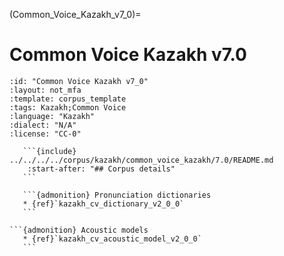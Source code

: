 
(Common_Voice_Kazakh_v7_0)=
# Common Voice Kazakh v7.0

``````{corpus} Common Voice Kazakh v7.0
:id: "Common Voice Kazakh v7_0"
:layout: not_mfa
:template: corpus_template
:tags: Kazakh;Common Voice
:language: "Kazakh"
:dialect: "N/A"
:license: "CC-0"

   ```{include} ../../../../corpus/kazakh/common_voice_kazakh/7.0/README.md
    :start-after: "## Corpus details"
   ```

   ```{admonition} Pronunciation dictionaries
   * {ref}`kazakh_cv_dictionary_v2_0_0`
   ```

```{admonition} Acoustic models
   * {ref}`kazakh_cv_acoustic_model_v2_0_0`
   ```
``````
